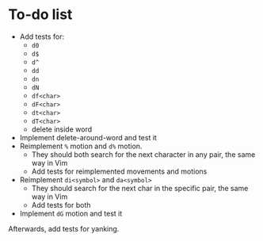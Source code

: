 # To-do list

- Add tests for:
  - `d0`
  - `d$`
  - `d^`
  - `dd`
  - `dn`
  - `dN`
  - `df<char>`
  - `dF<char>`
  - `dt<char>`
  - `dT<char>`
  - delete inside word
- Implement delete-around-word and test it
- Reimplement `%` motion and `d%` motion.
  - They should both search for the next character in any pair, the same way in Vim
  - Add tests for reimplemented movements and motions
- Reimplement `di<symbol>` and `da<symbol>`
  - They should search for the next char in the specific pair, the same way in Vim
  - Add tests for both
- Implement `dG` motion and test it

Afterwards, add tests for yanking.
